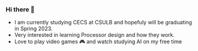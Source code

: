 ### Hi there 👋

<!--
**dmg77/dmg77** is a ✨ _special_ ✨ repository because its `README.md` (this file) appears on your GitHub profile.

Here are some ideas to get you started:

 🔭 I’m currently working on ...
- 🌱 I’m currently learning ...
- 👯 I’m looking to collaborate on ...
- 🤔 I’m looking for help with ...
- 💬 Ask me about ...
- 📫 How to reach me: ...
- 😄 Pronouns: ...
- ⚡ Fun fact: ...
-->
- I am currently studying CECS at CSULB and hopefuly will be graduating in Spring 2023.
- Very interested in learning Processor design and how they work.
- Love to play video games 🎮 and watch studying AI on my free time

